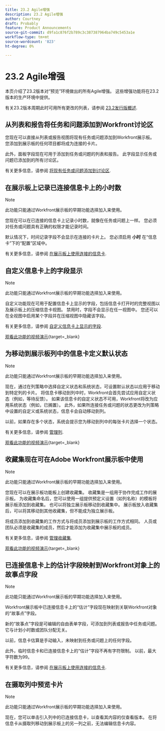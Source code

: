 ```yaml
---
title: 23.2 Agile增强
description: 23.2 Agile增强
author: Courtney
draft: Probably
feature: Product Announcements
source-git-commit: d9fa1c876f2b789c3c387387964ba749c5453a1e
workflow-type: tm+mt
source-wordcount: '823'
ht-degree: 0%

---
```


# 23.2 Agile增强

本页介绍了23.2版本对“预览”环境做出的所有Agile增强。 这些增强功能将在23.2版本的生产环境中提供。

有关23.2版本周期此时可用所有更改的列表，请参阅 [23.2发行版概述](/help/quicksilver/product-announcements/product-releases/23.2-release-activity/23-2-release-overview.md).

## 从列表和报告将任务和问题添加到Workfront讨论区

您现在可以直接从列表或报告视图将现有任务或问题添加到Workfront展示板。 您添加到展示板的任何项目都将成为连接的卡片。

此外，面板字段现在可用于添加到任务或问题的列表和报告。 此字段显示任务或问题已添加到的所有讨论区。

有关更多信息，请参阅 [将现有任务或问题添加到讨论区](/help/quicksilver/agile/get-started-with-boards/add-card-from-list-to-board.md).

## 在展示板上记录已连接信息卡上的小时数

>[!NOTE]
>
>此功能只能通过Workfront展示板的早期功能选择加入来使用。

您现在可以在已连接的信息卡上记录小时数，就像在任务或问题上一样。 您必须对任务或问题具有正确的权限才能记录时间。

默认情况下，时间记录字段不会显示在连接的卡片上。 您必须启用 **小时** 在“信息卡”下的“配置”区域中。

有关更多信息，请参阅 [在展示板上使用连接的信息卡](/help/quicksilver/agile/get-started-with-boards/connected-cards.md).

## 自定义信息卡上的字段显示

>[!NOTE]
>
>此功能只能通过Workfront展示板的早期功能选择加入来使用。


自定义功能现在可用于配置信息卡上显示的字段，包括信息卡打开时的完整视图以及展示板上的压缩信息卡视图。 禁用时，字段不会显示在任一视图中。 您还可以在全视图中启用某个字段并在压缩视图中隐藏该字段。

有关更多信息，请参阅 [自定义信息卡上显示的字段](/help/quicksilver/agile/get-started-with-boards/customize-fields-on-card.md).

[观看此功能的视频演示](https://video.tv.adobe.com/v/3415710/){target=_blank}

## 为移动到展示板列中的信息卡定义默认状态

>[!NOTE]
>
>此功能只能通过Workfront展示板的早期功能选择加入来使用。

现在，通过在列策略中选择自定义状态和系统状态，可设置默认状态以应用于移动到特定列的卡片。 将信息卡移动到列中时，Workfront会首先尝试应用自定义状态（例如，等待反馈）。 如果该信息卡的自定义状态不可用，Workfront将改为应用系统状态（例如，已搁置）。 此外，如果所连接任务或问题的状态更改为列策略中设置的自定义或系统状态，信息卡会自动移动到列。

以前，如果存在多个状态，系统会提示您为移动到列中的每张卡片选择一个状态。

有关更多信息，请参阅 [管理列](/help/quicksilver/agile/get-started-with-boards/manage-board-columns.md).

[观看此功能的视频演示](https://video.tv.adobe.com/v/3415711/){target=_blank}

## 收藏集现在可在Adobe Workfront展示板中使用

>[!NOTE]
>
>此功能只能通过Workfront展示板的早期功能选择加入来使用。

您现在可以在展示板功能板上创建收藏集。 收藏集是一组用于协作完成工作的展示板。 为收藏集命名后，您可以使用一组提供预定义设置（如列名称）的模板将展示板添加到收藏集。 也可以将独立展示板移动到收藏集中。 展示板放入收藏集后，可以将其移动到其他收藏集，但不能成为独立展示板。

将成员添加到收藏集的工作方式与将成员添加到展示板的工作方式相同。 人员或团队必须是收藏集的成员，然后才能添加为收藏集中展示板的成员。

有关更多信息，请参阅 [管理收藏集](/help/quicksilver/agile/use-boards-agile-planning-tools/manage-collections.md).

[观看此功能的视频演示](https://video.tv.adobe.com/v/3415609/){target=_blank}

## 已连接信息卡上的估计字段映射到Workfront对象上的故事点字段

>[!NOTE]
>
>此功能只能通过Workfront展示板的早期功能选择加入来使用。

Workfront展示板中已连接信息卡上的“估计”字段现在映射到关联Workfront对象的“故事点”字段。

新的“故事点”字段是可编辑的自由表单字段，可添加到列表或报告中任务或问题。 它与计划小时数或团队分配无关。

以前，信息卡估算是手动输入，未映射到任务或问题上的任何字段。

此外，临时信息卡和已连接信息卡上的“估计”字段不再有字符限制。 以前，最大字符数为99。

有关更多信息，请参阅 [在展示板上使用连接的信息卡](/help/quicksilver/agile/get-started-with-boards/connected-cards.md).

## 在摄取列中预览卡片

>[!NOTE]
>
>此功能只能通过Workfront展示板的早期功能选择加入来使用。

现在，您可以单击引入列中的已连接信息卡，以查看其内容的仅查看版本。 在将信息卡从摄取列移动到展示板上的另一列之前，无法编辑信息卡内容。
